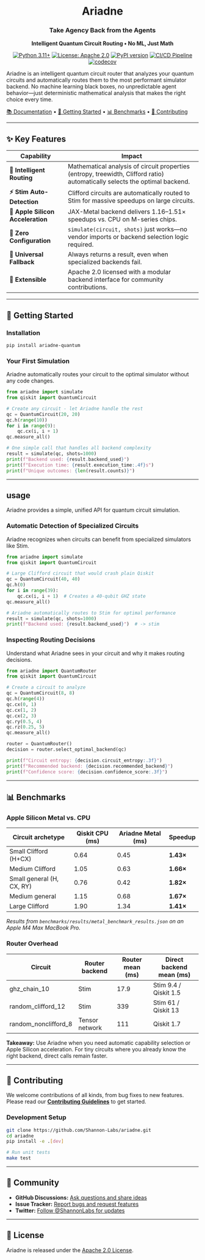 <div align="center">

# Ariadne

### Take Agency Back from the Agents

**Intelligent Quantum Circuit Routing • No ML, Just Math**

[![Python 3.11+](https://img.shields.io/badge/python-3.11+-blue.svg)](https://www.python.org/downloads/)
[![License: Apache 2.0](https://img.shields.io/badge/License-Apache%202.0-blue.svg)](https://opensource.org/licenses/Apache-2.0)
[![PyPI version](https://badge.fury.io/py/ariadne-quantum.svg)](https://badge.fury.io/py/ariadne-quantum)
[![CI/CD Pipeline](https://github.com/Shannon-Labs/ariadne/actions/workflows/ci.yml/badge.svg)](https://github.com/Shannon-Labs/ariadne/actions/workflows/ci.yml)
[![codecov](https://codecov.io/gh/Shannon-Labs/ariadne/branch/main/graph/badge.svg)](https://codecov.io/gh/Shannon-Labs/ariadne)

</div>

Ariadne is an intelligent quantum circuit router that analyzes your quantum circuits and automatically routes them to the most performant simulator backend. No machine learning black boxes, no unpredictable agent behavior—just deterministic mathematical analysis that makes the right choice every time.

[📚 Documentation](https://shannon-labs.github.io/ariadne) • [🚀 Getting Started](#-getting-started) • [📊 Benchmarks](#-benchmarks) • [🤝 Contributing](#-contributing)

---

## ✨ Key Features

| Capability | Impact |
|------------|--------|
| **🧠 Intelligent Routing** | Mathematical analysis of circuit properties (entropy, treewidth, Clifford ratio) automatically selects the optimal backend. |
| **⚡ Stim Auto-Detection** | Clifford circuits are automatically routed to Stim for massive speedups on large circuits. |
| **🍏 Apple Silicon Acceleration** | JAX-Metal backend delivers 1.16–1.51× speedups vs. CPU on M-series chips. |
| **🔄 Zero Configuration** | `simulate(circuit, shots)` just works—no vendor imports or backend selection logic required. |
| **🔢 Universal Fallback** | Always returns a result, even when specialized backends fail. |
| **🔌 Extensible** | Apache 2.0 licensed with a modular backend interface for community contributions. |

---

## 🚀 Getting Started

### Installation

```bash
pip install ariadne-quantum
```

### Your First Simulation

Ariadne automatically routes your circuit to the optimal simulator without any code changes.

```python
from ariadne import simulate
from qiskit import QuantumCircuit

# Create any circuit - let Ariadne handle the rest
qc = QuantumCircuit(20, 20)
qc.h(range(10))
for i in range(9):
    qc.cx(i, i + 1)
qc.measure_all()

# One simple call that handles all backend complexity
result = simulate(qc, shots=1000)
print(f"Backend used: {result.backend_used}")
print(f"Execution time: {result.execution_time:.4f}s")
print(f"Unique outcomes: {len(result.counts)}")
```

---

##  usage

Ariadne provides a simple, unified API for quantum circuit simulation.

### Automatic Detection of Specialized Circuits

Ariadne recognizes when circuits can benefit from specialized simulators like Stim.

```python
from ariadne import simulate
from qiskit import QuantumCircuit

# Large Clifford circuit that would crash plain Qiskit
qc = QuantumCircuit(40, 40)
qc.h(0)
for i in range(39):
    qc.cx(i, i + 1)  # Creates a 40-qubit GHZ state
qc.measure_all()

# Ariadne automatically routes to Stim for optimal performance
result = simulate(qc, shots=1000)
print(f"Backend used: {result.backend_used}")  # -> stim
```

### Inspecting Routing Decisions

Understand what Ariadne sees in your circuit and why it makes routing decisions.

```python
from ariadne import QuantumRouter
from qiskit import QuantumCircuit

# Create a circuit to analyze
qc = QuantumCircuit(8, 8)
qc.h(range(4))
qc.cx(0, 1)
qc.cx(1, 2)
qc.cx(2, 3)
qc.ry(0.5, 4)
qc.rz(0.25, 5)
qc.measure_all()

router = QuantumRouter()
decision = router.select_optimal_backend(qc)

print(f"Circuit entropy: {decision.circuit_entropy:.3f}")
print(f"Recommended backend: {decision.recommended_backend}")
print(f"Confidence score: {decision.confidence_score:.3f}")
```

---

## 📊 Benchmarks

### Apple Silicon Metal vs. CPU

| Circuit archetype | Qiskit CPU (ms) | Ariadne Metal (ms) | Speedup |
|-------------------|-----------------|--------------------|---------|
| Small Clifford (H+CX) | 0.64 | 0.45 | **1.43×** |
| Medium Clifford | 1.05 | 0.63 | **1.66×** |
| Small general (H, CX, RY) | 0.76 | 0.42 | **1.82×** |
| Medium general | 1.15 | 0.68 | **1.67×** |
| Large Clifford | 1.90 | 1.34 | **1.41×** |

*Results from `benchmarks/results/metal_benchmark_results.json` on an Apple M4 Max MacBook Pro.*

### Router Overhead

| Circuit | Router backend | Router mean (ms) | Direct backend mean (ms) |
|---------|----------------|------------------|--------------------------|
| ghz_chain_10 | Stim | 17.9 | Stim 9.4 / Qiskit 1.5 |
| random_clifford_12 | Stim | 339 | Stim 61 / Qiskit 13 |
| random_nonclifford_8 | Tensor network | 111 | Qiskit 1.7 |

**Takeaway:** Use Ariadne when you need automatic capability selection or Apple Silicon acceleration. For tiny circuits where you already know the right backend, direct calls remain faster.

---

## 🤝 Contributing

We welcome contributions of all kinds, from bug fixes to new features. Please read our [**Contributing Guidelines**](docs/project/CONTRIBUTING.md) to get started.

### Development Setup

```bash
git clone https://github.com/Shannon-Labs/ariadne.git
cd ariadne
pip install -e .[dev]

# Run unit tests
make test
```

---

## 💬 Community

- **GitHub Discussions:** [Ask questions and share ideas](https://github.com/Shannon-Labs/ariadne/discussions)
- **Issue Tracker:** [Report bugs and request features](https://github.com/Shannon-Labs/ariadne/issues)
- **Twitter:** [Follow @ShannonLabs for updates](https://twitter.com/shannonlabs)

---

## 📜 License

Ariadne is released under the [Apache 2.0 License](LICENSE).